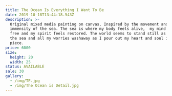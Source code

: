 ```yaml
---
title: The Ocean Is Everything I Want To Be
date: 2019-10-18T13:44:18.543Z
description: >-
  Original mixed media painting on canvas. Inspired by the movement and
  immensity of the sea. The sea is where my body feels alive,  my mind feels
  free and my spirit feels restored. The world seems to stand still as I paint 
  the sea and all my worries washaway as I pour out my heart and soul into each
  piece.
price: 6000
size:
  height: 20
  width: 25
status: AVAILABLE
sale: 30
gallery:
  - /img/TE.jpg
  - /img/The Ocean is Detail.jpg
---
```

